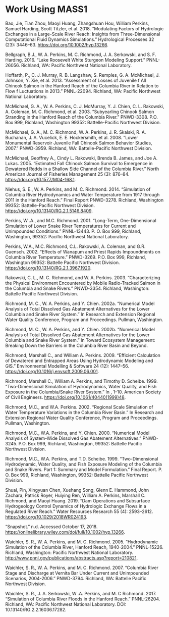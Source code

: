# Work Using MASS1

Bao, Jie, Tian Zhou, Maoyi Huang, Zhangshuan Hou, William Perkins,
Samuel Harding, Scott Titzler, et al. 2018. “Modulating Factors of
Hydrologic Exchanges in a Large-Scale River Reach: Insights from
Three-Dimensional Computational Fluid Dynamics Simulations.”
Hydrological Processes 32 (23):
3446–63. https://doi.org/10.1002/hyp.13266.

Bellgraph, B.J., W. A. Perkins, M. C. Richmond, J. A. Serkowski, and
S. F. Harding. 2016. “Lake Roosevelt White Sturgeon Modeling Support.”
PNNL-26056. Richland, WA: Pacific Northwest National Laboratory.

Hoffarth, P., C. J. Murray, R. B. Langshaw, S. Remples,
G. A. McMichael, J. Johnson, Y. Xie, et al. 2013. “Assessment of
Losses of  Juvenile f All Chinook  Salmon in the Hanford Reach of the
Columbia  River in  Relation to  Flow f Luctuations in 2013.”
PNNL-22094. Richland, WA: Pacific Northwest National Laboratory.

McMichael, G. A., W. A. Perkins, C. J. McMurray, Y. J. Chien,
C. L. Rakowski, A. Coleman, M. C. Richmond, et al. 2003. “Subyearling
Chinook Salmon Stranding in the Hanford Reach of the Columbia River.”
PNWD-3308. P.O. Box 999, Richland, Washington 99352: Battelle-Pacific
Northwest Division.

McMichael, G. A., M. C. Richmond, W. A. Perkins, J. R. Skalski,
R. A. Buchanan, J. A. Vucelick, E. E. Hockersmith, et al. 2008. “Lower
Monumental Reservoir Juvenile Fall Chinook Salmon Behavior Studies,
2007.” PNWD-3959. Richland, WA: Battelle-Pacific Northwest Division.

McMichael, Geoffrey A., Cindy L. Rakowski, Brenda B. James, and Joe
A. Lukas. 2005. “Estimated Fall Chinook Salmon Survival to Emergence
in Dewatered Redds in a Shallow Side Channel of the Columbia River.”
North American Journal of Fisheries Management 25 (3):
876–84. https://doi.org/10.1577/M04-168.1.

Niehus, S. E., W. A. Perkins, and M. C. Richmond. 2014. “Simulation of
Columbia River Hydrodynamics and Water Temperature from 1917 through
2011 in the Hanford Reach.” Final Report PNWD-3278. Richland,
Washington 99352: Battelle-Pacific Northwest
Division. https://doi.org/10.13140/RG.2.1.5146.8409.

Perkins, W .A., and M.C. Richmond. 2001. “Long-Term, One-Dimensional
Simulation of Lower Snake River Temperatures for Current and
Unimpounded Conditions.” PNNL-13443. P. O. Box 999, Richland,
Washington, 99352: Pacific Northwest National Laboratory.

Perkins, W.A., M.C. Richmond, C.L. Rakowski, A. Coleman, and
G.R. Guensch. 2002. “Effects of Wanapum and Priest Rapids Impoundments
on Columbia River Temperature.” PNWD-3269. P.O. Box 999, Richland,
Washington 99352: Battelle Pacific Northwest
Division. https://doi.org/10.13140/RG.2.1.3967.1920.

Rakowski, C. L., M. C. Richmond, and
W. A. Perkins. 2003. “Characterizing the Physical Environment
Encountered by Mobile Radio-Tracked Salmon in the Columbia and Snake
Rivers.” PNWD-3354. Richland, Washington: Battelle Pacific Northwest
Division.

Richmond, M. C., W. A. Perkins, and Y. Chien. 2002a. “Numerical Model
Analysis of Total Dissolved Gas Abatement Alternatives for the Lower
Columbia and Snake River System.” In Research and Extension Regional
Water Quality Conference, Program and Proceedings. Pullman,
Washington.

Richmond, M. C., W. A. Perkins, and Y. Chien. 2002b. “Numerical Model
Analysis of Total Dissolved Gas Abatement Alternatives for the Lower
Columbia and Snake River System.” In Toward Ecosystem Management:
Breaking Down the Barriers in the Columbia River Basin and Beyond.

Richmond, Marshall C., and William A. Perkins. 2009. “Efficient
Calculation of Dewatered and Entrapped Areas Using Hydrodynamic
Modeling and GIS.” Environmental Modelling & Software 24 (12):
1447–56. https://doi.org/10.1016/j.envsoft.2009.06.001. 

Richmond, Marshall C., William A. Perkins, and Timothy
D. Scheibe. 1999. “Two-Dimensional Simulation of Hydrodynamics, Water
Quality, and Fish Exposure in the Columbia/Snake River System.” In ,
1–10. American Society of Civil
Engineers. https://doi.org/10.1061/40440(1999)48.

Richmond, M.C., and W.A. Perkins. 2002. “Regional Scale Simulation of
Water Temperature Variations in the Columbia River Basin.” In Research
and Extension Regional Water Quality Conference, Program and
Proceedings. Pullman, Washington.

Richmond, M.C., W.A. Perkins, and Y. Chien. 2000. “Numerical Model
Analysis of System-Wide Dissolved Gas Abatement Alternatives.”
PNWD-3245. P.O. Box 999, Richland, Washington, 99352: Battelle Pacific
Northwest Division.

Richmond, M.C., W.A. Perkins, and T.D. Scheibe. 1999. “Two-Dimensional
Hydrodynamic, Water Quality, and Fish Exposure Modeling of the
Columbia and Snake Rivers. Part 1: Summary and Model Formulation.”
Final Report. P. O. Box 999, Richland, Washington, 99352: Battelle
Pacific Northwest Division.

Shuai, Pin, Xingyuan Chen, Xuehang Song, Glenn E. Hammond, John
Zachara, Patrick Royer, Huiying Ren, William A. Perkins, Marshall
C. Richmond, and Maoyi Huang. 2019. “Dam Operations and Subsurface
Hydrogeology Control Dynamics of Hydrologic Exchange Flows in a
Regulated River Reach.” Water Resources Research 55 (4):
2593–2612. https://doi.org/10.1029/2018WR024193.

“Snapshot.” n.d. Accessed October
17, 2018. https://onlinelibrary.wiley.com/doi/full/10.1002/hyp.13266.

Waichler, S. R., W. A. Perkins, and
M. C. Richmond. 2005. “Hydrodynamic Simulation of the Columbia River,
Hanford Reach, 1940-2004.” PNNL-15226. Richland, Washington: Pacific
Northwest National
Laboratory. http://www.pnnl.gov/publications/abstracts.asp?report=210821.

Waichler, S. R., W. A. Perkins, and
M. C. Richmond. 2007. “Columbia River Stage and Discharge at Vernita Bar Under
Current and Unimpounded Scenarios, 2004-2006.” PNWD-3794. Richland,
WA: Battelle Pacific Northwest Division.

Waichler, S. R., J. A. Serkowski, W .A. Perkins, and M. C
Richmond. 2017. “Simulation of Columbia River Floods in the Hanford
Reach.” PNNL-26204. Richland, WA: Pacific Northwest National
Laboratory. DOI: 10.13140/RG.2.2.16036.17282.

